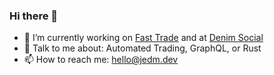 ### Hi there 👋
- 🔭 I’m currently working on [Fast Trade](https://github.com/jrmeier/fast-trade) and at [Denim Social](https://denimsocial.com)
- 💬 Talk to me about: Automated Trading, GraphQL, or Rust
- 📫 How to reach me: hello@jedm.dev
